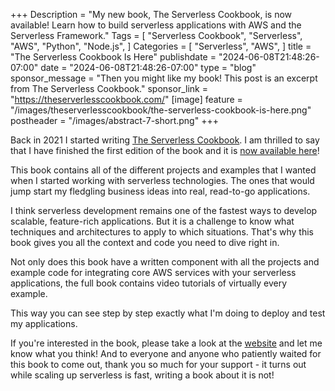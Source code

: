 +++
Description = "My new book, The Serverless Cookbook, is now available! Learn how to build serverless applications with AWS and the Serverless Framework."
Tags = [
  "Serverless Cookbook",
  "Serverless",
  "AWS",
  "Python",
  "Node.js",
]
Categories = [
  "Serverless",
  "AWS",
]
title = "The Serverless Cookbook Is Here"
publishdate = "2024-06-08T21:48:26-07:00"
date = "2024-06-08T21:48:26-07:00"
type = "blog"
sponsor_message = "Then you might like my book! This post is an excerpt from The Serverless Cookbook."
sponsor_link = "https://theserverlesscookbook.com/"
[image]
    feature = "/images/theserverlesscookbook/the-serverless-cookbook-is-here.png"
    postheader = "/images/abstract-7-short.png"
+++

Back in 2021 I started writing [The Serverless Cookbook](https://fernandomc.com/posts/writing-the-serverless-cookbook/). I am thrilled to say that I have finished the first edition of the book and it is [now available here](https://www.theserverlesscookbook.com/)!

<!--more-->

This book contains all of the different projects and examples that I wanted when I started working with serverless technologies. The ones that would jump start my fledgling business ideas into real, read-to-go applications.

I think serverless development remains one of the fastest ways to develop scalable, feature-rich applications. But it is a challenge to know what techniques and architectures to apply to which situations. That's why this book gives you all the context and code you need to dive right in.

Not only does this book have a written component with all the projects and example code for integrating core AWS services with your serverless applications, the full book contains video tutorials of virtually every example.

This way you can see step by step exactly what I'm doing to deploy and test my applications.

If you're interested in the book, please take a look at the [website](https://www.theserverlesscookbook.com/) and let me know what you think! And to everyone and anyone who patiently waited for this book to come out, thank you so much for your support - it turns out while scaling up serverless is fast, writing a book about it is not!
